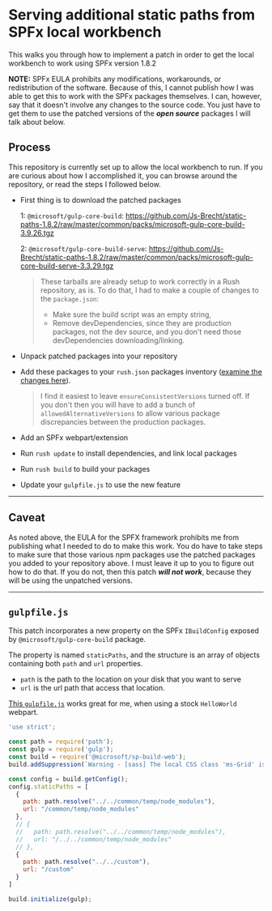 # Serving additional static paths from SPFx local workbench

This walks you through how to implement a patch in order to get the local workbench to work using SPFx version 1.8.2

**NOTE:**  SPFx EULA prohibits any modifications, workarounds, or redistribution of the software.  Because of this, I cannot publish how I was able to get this to work with the SPFx packages themselves.  I can, however, say that it doesn't involve any changes to the source code.  You just have to get them to use the patched versions of the **_open source_** packages I will talk about below.

## Process

This repository is currently set up to allow the local workbench to run.  If you are curious about how I accomplished it, you can browse around the repository, or read the steps I followed below.

* First thing is to download the patched packages

  1: `@microsoft/gulp-core-build`: <https://github.com/Js-Brecht/static-paths-1.8.2/raw/master/common/packs/microsoft-gulp-core-build-3.9.26.tgz>
  
  2: `@microsoft/gulp-core-build-serve`: <https://github.com/Js-Brecht/static-paths-1.8.2/raw/master/common/packs/microsoft-gulp-core-build-serve-3.3.29.tgz>

  > These tarballs are already setup to work correctly in a Rush repository, as is.  To do that, I had to make a couple of changes to the `package.json`:
    > * Make sure the build script was an empty string,
    > * Remove devDependencies, since they are production packages, not the dev source, and you don't need those devDependencies downloading/linking.

* Unpack patched packages into your repository

* Add these packages to your `rush.json` packages inventory ([examine the changes here](https://github.com/Js-Brecht/static-paths-1.8.2/blob/master/rush.json)).

  > I find it easiest to leave `ensureConsistentVersions` turned off.  If you don't then you will have to add a bunch of `allowedAlternativeVersions` to allow various package discrepancies between the production packages.

* Add an SPFx webpart/extension

* Run `rush update` to install dependencies, and link local packages

* Run `rush build` to build your packages

* Update your `gulpfile.js` to use the new feature

---

## **Caveat**

As noted above, the EULA for the SPFX framework prohibits me from publishing what I needed to do to make this work.  You do have to take steps to make sure that those various npm packages use the patched packages you added to your repository above.  I must leave it up to you to figure out how to do that.  If you do not, then this patch **_will not work_**, because they will be using the unpatched versions.

---

## `gulpfile.js`

This patch incorporates a new property on the SPFx `IBuildConfig` exposed by `@microsoft/gulp-core-build` package.

The property is named `staticPaths`, and the structure is an array of objects containing both `path` and `url` properties.

* `path` is the path to the location on your disk that you want to serve
* `url` is the url path that access that location.

[This `gulpfile.js`](https://github.com/Js-Brecht/static-paths-1.8.2/blob/master/webparts/hello-world-webpart/gulpfile.js) works great for me, when using a stock `HelloWorld` webpart.

```js
'use strict';

const path = require('path');
const gulp = require('gulp');
const build = require('@microsoft/sp-build-web');
build.addSuppression(`Warning - [sass] The local CSS class 'ms-Grid' is not camelCase and will not be type-safe.`);

const config = build.getConfig();
config.staticPaths = [
  {
    path: path.resolve("../../common/temp/node_modules"),
    url: "/common/temp/node_modules"
  },
  // {
  //   path: path.resolve("../../common/temp/node_modules"),
  //   url: "/../../common/temp/node_modules"
  // },
  {
    path: path.resolve("../../custom"),
    url: "/custom"
  }
]

build.initialize(gulp);
```
